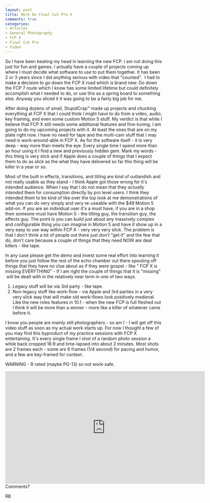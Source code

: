 ```yaml
---
layout: post
title: More On Final Cut Pro X
comments: true
categories:
- Articles
- General Photography
- FCP X
- Final Cut Pro
- Video
---
```

So I have been beating my head in learning the new FCP. I am not doing this just for fun and games. I actually have a couple of projects coming up where I must decide what software to use to put them together. It has been 2 or 3 years since I did anything serious with video that "counted".  I had to make a decision to go down the FCP X road which is brand new. Go down the FCP 7 route which I know has some limited lifetime but could definitely accomplish what I needed to do, or use this as a spring board to something else. Anyway you sliced it it was going to be a fairly big job for me.

After doing dozens of small, StupidCrap™ made up projects and chucking everything at FCP X that I could think I might have to do from a video, audio, key framing, and even some custom Motion 5 stuff. My verdict is that while I believe that FCP X still needs some additional features and fine-tuning, I am going to do my upcoming projects with it. At least the ones that are on my plate right now. I have no need for tape and the multi-cam stuff that I may need is work-around-able in FCP X. As for the software itself - it is very deep - way more than meets the eye. Every single time I spend more than an hour using it I find a new and previously hidden gem. Mark my words - this thing is very slick and if Apple does a couple of things that I expect them to do as slick as the what they have delivered so far this thing will be killer in a year or so.

Most of the built in effects, transitions, and titling are kind of outlandish and not really usable as they stand - I think Apple got those wrong for it's intended audience. When I say that I do not mean that they <em>actually intended</em> them for consumption directly by pro level users. I think they intended them to be kind of like over the top look at me demonstrations of what you can do very simply and very re-useable with the $49 Motion 5 add-on. If you are an individual user it's a must have, if you are in a shop then someone must have Motion 5 - the titling guy, the transition guy, the effects guy. The point is you can build just about any massively complex and configurable thing you can imagine in Motion 5 and have it show up in a very easy to use way within FCP X - very very very slick. The problem is that I don't think a lot of people out there just don't "get it" and the few that do, don't care because a couple of things that they need NOW are deal killers - like tape.

In any case please get the demo and invest some real effort into learning it before you just follow the rest of the echo chamber out there spouting off things that they have no clue about as if they were gospel - like "
FCP X is missing EVERYTHING" - If I am right the couple of things that it is "missing"  will be dealt with in the relatively near term in one of two ways.
<ol>
	<li>Legacy stuff will be via 3rd party - like tape.</li>
	<li>Non-legacy stuff like work-flow - via Apple and 3rd parties in a very very slick way that will make old work-flows look positively medieval. Like the new roles features in 10.1 - when the new FCP is full fleshed out I think it will be more than a winner - more like a killer of whatever came before it.</li>
</ol>
I know you people are mainly still photographers - so am I - I will get off this video stuff as soon as my actual work starts up. For now I thought a few of you may find this byproduct of my practice sessions with FCP X entertaining. It's every single frame I shot of a random photo session a while back cropped 16:9 and time-lapsed into about 2 minutes. Most shots are 2 frames each - some are 6 frames (1/4 second) for pacing and humor, and a few are key-framed for context.

WARNING - R rated (maybe PG-13) so not work-safe.
<iframe src="http://player.vimeo.com/video/29513569?title=0&amp;byline=0&amp;portrait=0" width="640" height="360" frameborder="0" webkitAllowFullScreen allowFullScreen></iframe>
Comments?

RB